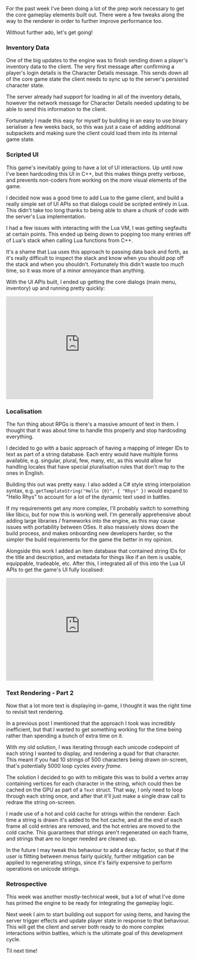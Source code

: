 <!--{"date":"2019-06-09T23:24:12.333Z","title":"Game Dev - Part 5"}-->

For the past week I've been doing a lot of the prep work necessary to get
the core gameplay elements built out. There were a few tweaks along the
way to the renderer in order to further improve performance too.

Without further ado, let's get going!

### Inventory Data

One of the big updates to the engine was to finish sending down a player's
inventory data to the client. The very first message after confirming a
player's login details is the Character Details message. This sends down
all of the core game state the client needs to sync up to the server's
persisted character state.

The server already had support for loading in all of the inventory details,
however the network message for Character Details needed updating to be
able to send this information to the client.

Fortunately I made this easy for myself by building in an easy to use
binary serialiser a few weeks back, so this was just a case of adding
additional subpackets and making sure the client could load them into
its internal game state.

### Scripted UI

This game's inevitably going to have a lot of UI interactions. Up until
now I've been hardcoding this UI in C++, but this makes things pretty
verbose, and prevents non-coders from working on the more visual elements
of the game.

I decided now was a good time to add Lua to the game client, and build a
really simple set of UI APIs so that dialogs could be scripted entirely
in Lua. This didn't take too long thanks to being able to share a chunk
of code with the server's Lua implementation.

I had a few issues with interacting with the Lua VM, I was getting
segfaults at certain points. This ended up being down to popping too
many entries off of Lua's stack when calling Lua functions from C++.

It's a shame that Lua uses this approach to passing data back and forth,
as it's really difficult to inspect the stack and know when you should
pop off the stack and when you shouldn't. Fortunately this didn't waste
too much time, so it was more of a minor annoyance than anything.

With the UI APIs built, I ended up getting the core dialogs (main menu,
inventory) up and running pretty quickly:

<iframe width="400" height="280" src="https://www.youtube.com/embed/dloID-bSAVg" frameborder="0" allow="accelerometer; autoplay; encrypted-media; gyroscope; picture-in-picture" allowfullscreen></iframe>

### Localisation

The fun thing about RPGs is there's a massive amount of text in them.
I thought that it was about time to handle this properly and stop
hardcoding everything.

I decided to go with a basic approach of having a mapping of integer
IDs to text as part of a string database. Each entry would have multiple
forms available, e.g. singular, plural, few, many, etc, as this would
allow for handling locales that have special pluralisation rules that
don't map to the ones in English.

Building this out was pretty easy. I also added a C# style string
interpolation syntax, e.g. `getTemplateString("Hello {0}", { "Rhys" })`
would expand to "Hello Rhys" to account for a lot of the dynamic
text used in battles.

If my requirements get any more complex, I'll probably switch to something
like libicu, but for now this is working well. I'm generally apprehensive
about adding large libraries / frameworks into the engine, as this
may cause issues with portability between OSes. It also massively slows
down the build process, and makes onboarding new developers harder, so
the simpler the build requirements for the game the better in my
opinion.

Alongside this work I added an item database that contained string IDs
for the title and description, and metadata for things like if an
item is usable, equippable, tradeable, etc. After this, I integrated
all of this into the Lua UI APIs to get the game's UI fully localised:

<iframe width="400" height="280" src="https://www.youtube.com/embed/rdVE_5xBDoE" frameborder="0" allow="accelerometer; autoplay; encrypted-media; gyroscope; picture-in-picture" allowfullscreen></iframe>

### Text Rendering - Part 2

Now that a lot more text is displaying in-game, I thought it was the
right time to revisit text rendering.

In a previous post I mentioned that the approach I took was incredibly
inefficient, but that I wanted to get something working for the
time being rather than spending a bunch of extra time on it.

With my old solution, I was iterating through each unicode codepoint
of each string I wanted to display, and rendering a quad for that
character. This meant if you had 10 strings of 500 characters being
drawn on-screen, that's potentially 5000 loop cycles _every frame_.

The solution I decided to go with to mitigate this was to build a
vertex array containing vertices for each character in the string,
which could then be cached on the GPU as part of a `Text` struct.
That way, I only need to loop through each string once, and after
that it'll just make a single draw call to redraw the string
on-screen.

I made use of a hot and cold cache for strings within the renderer.
Each time a string is drawn it's added to the hot cache, and at the
end of each frame all cold entries are removed, and the hot entries
are moved to the cold cache. This guarantees that strings aren't
regenerated on each frame, and strings that are no longer needed
are cleaned up.

In the future I may tweak this behaviour to add a decay factor, so
that if the user is flitting between menus fairly quickly, further
mitigation can be applied to regenerating strings, since it's fairly
expensive to perform operations on unicode strings.

### Retrospective

This week was another mostly-technical week, but a lot of what I've
done has primed the engine to be ready for integrating the gameplay
logic.

Next week I aim to start building out support for using items, and
having the server trigger effects and update player state in response
to that behaviour. This will get the client and server both ready to
do more complex interactions within battles, which is the ultimate
goal of this development cycle.

Til next time!
